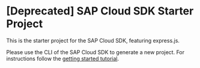# [Deprecated] SAP Cloud SDK Starter Project

This is the starter project for the SAP Cloud SDK, featuring express.js.

Please use the CLI of the SAP Cloud SDK to generate a new project.
For instructions follow the [getting started tutorial](https://developers.sap.com/tutorials/s4sdkjs-getting-started.html).
